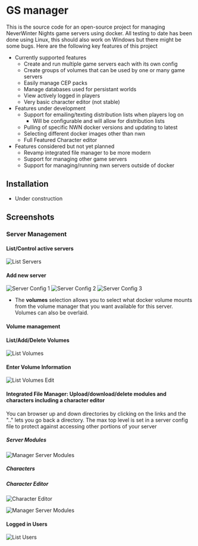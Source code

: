# GS manager
This is the source code for an open-source project for managing NeverWinter Nights game servers using docker. All testing to date has been done using Linux, this should also work on Windows but there might be some bugs. Here are the following key features of this project
* Currently supported features
  * Create and run multiple game servers each with its own config
  * Create groups of volumes that can be used by one or many game servers
  * Easily manage CEP packs
  * Manage databases used for persistant worlds
  * View actively logged in players
  * Very basic character editor (not stable)
* Features under development
  * Support for emailing/texting distribution lists when players log on
    * Will be configurable and will allow for distribution lists
  * Pulling of specific NWN docker versions and updating to latest
  * Selecting different docker images other than nwn
  * Full Featured Character editor
* Features considered but not yet planned
  * Revamp integrated file manager to be more modern
  * Support for managing other game servers
  * Support for managing/running nwn servers outside of docker 
  
## Installation
* Under construction
## Screenshots
### Server Management
#### List/Control active servers
![List Servers](https://github.com/svolpe/gs-manager/blob/main/docs/screenshots/servers.png)
#### Add new server
![Server Config 1](https://github.com/svolpe/gs-manager/blob/main/docs/screenshots/server_config_1.png)
![Server Config 2](https://github.com/svolpe/gs-manager/blob/main/docs/screenshots/server_config_3.png)
![Server Config 3](https://github.com/svolpe/gs-manager/blob/main/docs/screenshots/server_config_2.png)
* The **volumes** selection allows you to select what docker volume mounts from the volume manager that you want available for this server. Volumes can also be overlaid.
#### Volume management
#### List/Add/Delete Volumes
![List Volumes](https://github.com/svolpe/gs-manager/blob/main/docs/screenshots/volume_manager.png)
#### Enter Volume Information
![List Volumes Edit](https://github.com/svolpe/gs-manager/blob/main/docs/screenshots/volume_manager_edit.png)
#### Integrated File Manager: Upload/download/delete modules and characters including a character editor
You can browser up and down directories by clicking on the links and the ".." lets you go back a directory. The max top level is set in a server config file to protect against accessing other portions of your server
##### Server Modules
![Manager Server Modules](https://github.com/svolpe/gs-manager/blob/main/docs/screenshots/file_manager_module.png)
##### Characters
##### Character Editor
![Character Editor](https://github.com/svolpe/gs-manager/blob/main/docs/screenshots/file_manager_character_editor.png)

![Manager Server Modules](https://github.com/svolpe/gs-manager/blob/main/docs/screenshots/file_manager_character.png)
#### Logged in Users
![List Users](https://github.com/svolpe/gs-manager/blob/main/docs/screenshots/players.png)


